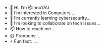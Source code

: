 - 👋 Hi, I’m @Inno17AI
- 👀 I’m interested in Computers ...
- 🌱 I’m currently learning cybersecurity...
- 💞️ I’m looking to collaborate on tech issues...
- 📫 How to reach me ...
- 😄 Pronouns: ...
- ⚡ Fun fact: ...

<!---
Inno17AI/Inno17AI is a ✨ special ✨ repository because its `README.md` (this file) appears on your GitHub profile.
You can click the Preview link to take a look at your changes.
--->
